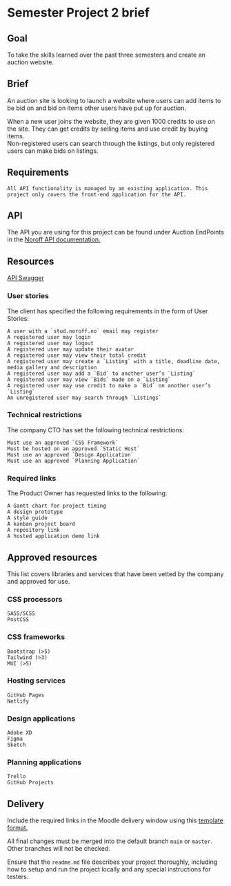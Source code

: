 # Semester Project 2 brief 
## Goal

To take the skills learned over the past three semesters and create an auction website.

## Brief
An auction site is looking to launch a website where users can add items to be bid on and bid on items other users have put up for auction.  

When a new user joins the website, they are given 1000 credits to use on the site. They can get credits by selling items and use credit by buying items.   
Non-registered users can search through the listings, but only registered users can make bids on listings.

## Requirements

    All API functionality is managed by an existing application. This project only covers the front-end application for the API.

## API

The API you are using for this project can be found under Auction EndPoints in the [Noroff API documentation.](https://docs.noroff.dev/auctionhouse-endpoints/authentication)

## Resources

[API Swagger](https://api.noroff.dev/docs/)

### User stories

The client has specified the following requirements in the form of User Stories:

    A user with a `stud.noroff.no` email may register
    A registered user may login
    A registered user may logout
    A registered user may update their avatar
    A registered user may view their total credit
    A registered user may create a `Listing` with a title, deadline date, media gallery and description
    A registered user may add a `Bid` to another user’s `Listing`
    A registered user may view `Bids` made on a `Listing`
    A registered user may use credit to make a `Bid` on another user’s `Listing`
    An unregistered user may search through `Listings`

### Technical restrictions

The company CTO has set the following technical restrictions:

    Must use an approved `CSS Framework`
    Must be hosted on an approved `Static Host`
    Must use an approved `Design Application`
    Must use an approved `Planning Application`

### Required links

The Product Owner has requested links to the following:

    A Gantt chart for project timing
    A design prototype
    A style guide
    A kanban project board
    A repository link
    A hosted application demo link

## Approved resources

This list covers libraries and services that have been vetted by the company and approved for use.
### CSS processors

    SASS/SCSS
    PostCSS

### CSS frameworks

    Bootstrap (>5)
    Tailwind (>3)
    MUI (>5)

### Hosting services

    GitHub Pages
    Netlify

### Design applications

    Adobe XD
    Figma
    Sketch

### Planning applications

    Trello
    GitHub Projects

## Delivery

Include the required links in the Moodle delivery window using this [template format.](https://noroff-content.gitlab.io/feu/semester-project-2/delivery-template.html)

All final changes must be merged into the default branch `main` or `master`.   
Other branches will not be checked.

Ensure that the `readme.md` file describes your project thoroughly, including how to setup and run the project locally and any special instructions for testers.